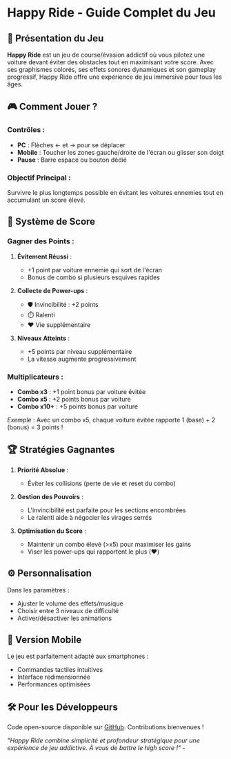 # Happy Ride - Guide Complet du Jeu

## 🚗 Présentation du Jeu

**Happy Ride** est un jeu de course/évasion addictif où vous pilotez une voiture devant éviter des obstacles tout en maximisant votre score. Avec ses graphismes colorés, ses effets sonores dynamiques et son gameplay progressif, Happy Ride offre une expérience de jeu immersive pour tous les âges.

## 🎮 Comment Jouer ?

### Contrôles :
- **PC** : Flèches ← et → pour se déplacer
- **Mobile** : Toucher les zones gauche/droite de l'écran ou glisser son doigt
- **Pause** : Barre espace ou bouton dédié

### Objectif Principal :
Survivre le plus longtemps possible en évitant les voitures ennemies tout en accumulant un score élevé.

## 💯 Système de Score

### Gagner des Points :
1. **Évitement Réussi** :
   - +1 point par voiture ennemie qui sort de l'écran
   - Bonus de combo si plusieurs esquives rapides

2. **Collecte de Power-ups** :
   - 🛡️ Invincibilité : +2 points
   - ⏱️ Ralenti  
   - ❤️ Vie supplémentaire 

3. **Niveaux Atteints** :
   - +5 points par niveau supplémentaire
   - La vitesse augmente progressivement

### Multiplicateurs :
- **Combo x3** : +1 point bonus par voiture évitée
- **Combo x5** : +2 points bonus par voiture
- **Combo x10+** : +5 points bonus par voiture

*Exemple* : Avec un combo x5, chaque voiture évitée rapporte 1 (base) + 2 (bonus) = 3 points !

## 🏆 Stratégies Gagnantes

1. **Priorité Absolue** : 
   - Éviter les collisions (perte de vie et reset du combo)

2. **Gestion des Pouvoirs** :
   - L'invincibilité est parfaite pour les sections encombrées
   - Le ralenti aide à négocier les virages serrés

3. **Optimisation du Score** :
   - Maintenir un combo élevé (>x5) pour maximiser les gains
   - Viser les power-ups qui rapportent le plus (❤️)

## ⚙️ Personnalisation

Dans les paramètres :
- Ajuster le volume des effets/musique
- Choisir entre 3 niveaux de difficulté
- Activer/désactiver les animations

## 📱 Version Mobile

Le jeu est parfaitement adapté aux smartphones :
- Commandes tactiles intuitives
- Interface redimensionnée
- Performances optimisées

## 🛠 Pour les Développeurs

Code open-source disponible sur [GitHub](https://github.com/Happyazondekon/HappyRidegame). Contributions bienvenues !

*"Happy Ride combine simplicité et profondeur stratégique pour une expérience de jeu addictive. À vous de battre le high score !"* - 